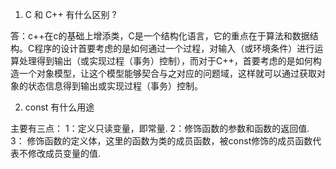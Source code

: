 1. C 和 C++ 有什么区别 ?

答：c++在c的基础上增添类，C是一个结构化语言，它的重点在于算法和数据结构。C程序的设计首要考虑的是如何通过一个过程，对输入（或环境条件）进行运算处理得到输出（或实现过程（事务）控制），而对于C++，首要考虑的是如何构造一个对象模型，让这个模型能够契合与之对应的问题域，这样就可以通过获取对象的状态信息得到输出或实现过程（事务）控制。

2. const 有什么用途

主要有三点：
1：定义只读变量，即常量.
2：修饰函数的参数和函数的返回值.
3： 修饰函数的定义体，这里的函数为类的成员函数，被const修饰的成员函数代表不修改成员变量的值.



